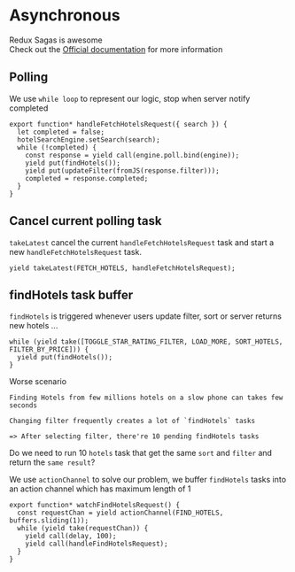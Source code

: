 # Asynchronous

Redux Sagas is awesome  
Check out the [Official documentation](http://yelouafi.github.io/redux-saga/index.html) for more information  

## Polling

We use `while loop` to represent our logic, stop when server notify completed

```JS
export function* handleFetchHotelsRequest({ search }) {
  let completed = false;
  hotelSearchEngine.setSearch(search);
  while (!completed) {
    const response = yield call(engine.poll.bind(engine));
    yield put(findHotels());
    yield put(updateFilter(fromJS(response.filter)));
    completed = response.completed;
  }
}
```

## Cancel current polling task

`takeLatest` cancel the current `handleFetchHotelsRequest` task and start a new `handleFetchHotelsRequest` task.

```JS
yield takeLatest(FETCH_HOTELS, handleFetchHotelsRequest);
```

## findHotels task buffer

`findHotels` is triggered whenever users update filter, sort or server returns new hotels ...

```JS
while (yield take([TOGGLE_STAR_RATING_FILTER, LOAD_MORE, SORT_HOTELS, FILTER_BY_PRICE])) {
  yield put(findHotels());
}
```

Worse scenario

```
Finding Hotels from few millions hotels on a slow phone can takes few seconds

Changing filter frequently creates a lot of `findHotels` tasks
 
=> After selecting filter, there're 10 pending findHotels tasks
```
  
Do we need to run 10 `hotels` task that get the same `sort` and `filter` and return the `same result`?
  
We use `actionChannel` to solve our problem, we buffer `findHotels` tasks into an action channel which has maximum length of 1

```JS
export function* watchFindHotelsRequest() {
  const requestChan = yield actionChannel(FIND_HOTELS, buffers.sliding(1));
  while (yield take(requestChan)) {
    yield call(delay, 100);
    yield call(handleFindHotelsRequest);
  }
}
```
